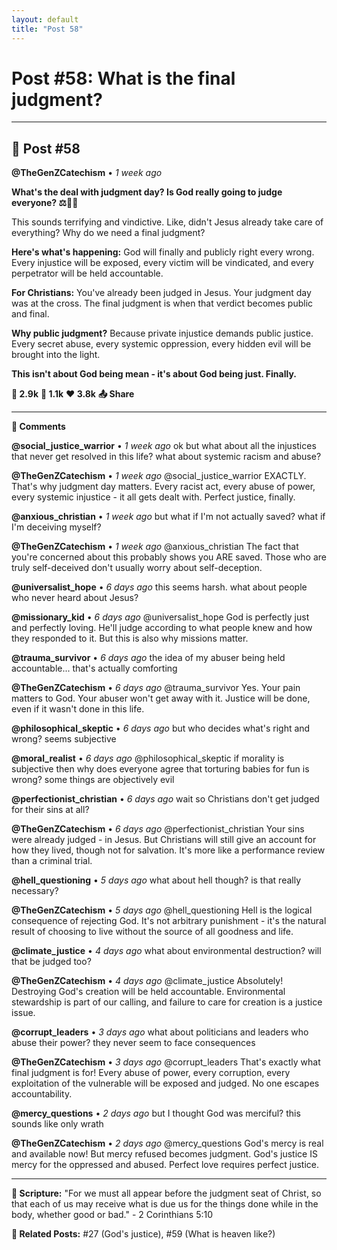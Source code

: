 ```yaml
---
layout: default
title: "Post 58"
---
```

# Post #58: What is the final judgment?

---

## 📱 Post #58

**@TheGenZCatechism** • *1 week ago*

**What's the deal with judgment day? Is God really going to judge everyone? ⚖️👨‍⚖️**

This sounds terrifying and vindictive. Like, didn't Jesus already take care of everything? Why do we need a final judgment?

**Here's what's happening:** God will finally and publicly right every wrong. Every injustice will be exposed, every victim will be vindicated, and every perpetrator will be held accountable.

**For Christians:** You've already been judged in Jesus. Your judgment day was at the cross. The final judgment is when that verdict becomes public and final.

**Why public judgment?** Because private injustice demands public justice. Every secret abuse, every systemic oppression, every hidden evil will be brought into the light.

**This isn't about God being mean - it's about God being just. Finally.**

**💭 2.9k** **🔄 1.1k** **❤️ 3.8k** **📤 Share**

---

**💬 Comments**

**@social_justice_warrior** • *1 week ago*
ok but what about all the injustices that never get resolved in this life? what about systemic racism and abuse?

**@TheGenZCatechism** • *1 week ago*
@social_justice_warrior EXACTLY. That's why judgment day matters. Every racist act, every abuse of power, every systemic injustice - it all gets dealt with. Perfect justice, finally.

**@anxious_christian** • *1 week ago*
but what if I'm not actually saved? what if I'm deceiving myself?

**@TheGenZCatechism** • *1 week ago*
@anxious_christian The fact that you're concerned about this probably shows you ARE saved. Those who are truly self-deceived don't usually worry about self-deception.

**@universalist_hope** • *6 days ago*
this seems harsh. what about people who never heard about Jesus?

**@missionary_kid** • *6 days ago*
@universalist_hope God is perfectly just and perfectly loving. He'll judge according to what people knew and how they responded to it. But this is also why missions matter.

**@trauma_survivor** • *6 days ago*
the idea of my abuser being held accountable... that's actually comforting

**@TheGenZCatechism** • *6 days ago*
@trauma_survivor Yes. Your pain matters to God. Your abuser won't get away with it. Justice will be done, even if it wasn't done in this life.

**@philosophical_skeptic** • *6 days ago*
but who decides what's right and wrong? seems subjective

**@moral_realist** • *6 days ago*
@philosophical_skeptic if morality is subjective then why does everyone agree that torturing babies for fun is wrong? some things are objectively evil

**@perfectionist_christian** • *6 days ago*
wait so Christians don't get judged for their sins at all?

**@TheGenZCatechism** • *6 days ago*
@perfectionist_christian Your sins were already judged - in Jesus. But Christians will still give an account for how they lived, though not for salvation. It's more like a performance review than a criminal trial.

**@hell_questioning** • *5 days ago*
what about hell though? is that really necessary?

**@TheGenZCatechism** • *5 days ago*
@hell_questioning Hell is the logical consequence of rejecting God. It's not arbitrary punishment - it's the natural result of choosing to live without the source of all goodness and life.

**@climate_justice** • *4 days ago*
what about environmental destruction? will that be judged too?

**@TheGenZCatechism** • *4 days ago*
@climate_justice Absolutely! Destroying God's creation will be held accountable. Environmental stewardship is part of our calling, and failure to care for creation is a justice issue.

**@corrupt_leaders** • *3 days ago*
what about politicians and leaders who abuse their power? they never seem to face consequences

**@TheGenZCatechism** • *3 days ago*
@corrupt_leaders That's exactly what final judgment is for! Every abuse of power, every corruption, every exploitation of the vulnerable will be exposed and judged. No one escapes accountability.

**@mercy_questions** • *2 days ago*
but I thought God was merciful? this sounds like only wrath

**@TheGenZCatechism** • *2 days ago*
@mercy_questions God's mercy is real and available now! But mercy refused becomes judgment. God's justice IS mercy for the oppressed and abused. Perfect love requires perfect justice.

---

**📖 Scripture:** "For we must all appear before the judgment seat of Christ, so that each of us may receive what is due us for the things done while in the body, whether good or bad." - 2 Corinthians 5:10

**🔗 Related Posts:** #27 (God's justice), #59 (What is heaven like?) 
